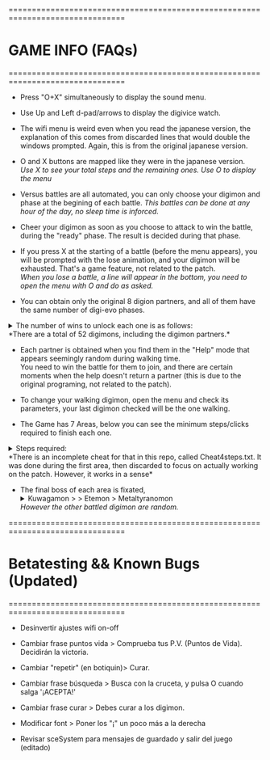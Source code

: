 ===============================================================================
#                                   GAME INFO (FAQs)
===============================================================================

- Press "O+X" simultaneously to display the sound menu.

- Use Up and Left d-pad/arrows to display the digivice watch.

- The wifi menu is weird even when you read the japanese version, the explanation of this comes from discarded lines 
that would double the windows prompted. Again, this is from the original japanese version.

- O and X buttons are mapped like they were in the japanese version.  
*Use X to see your total steps and the remaining ones. Use O to display the menu*

- Versus battles are all automated, you can only choose your digimon and phase at the begining of each battle.
*This battles can be done at any hour of the day, no sleep time is inforced.*

- Cheer your digimon as soon as you choose to attack to win the battle, during the "ready" phase. 
The result is decided during that phase.

- If you press X at the starting of a battle (before the menu appears), you will be prompted with the lose animation, 
and your digimon will be exhausted. That's a game feature, not related to the patch.  
*When you lose a battle, a line will appear in the bottom, you need to open the menu with O and do as asked.*

- You can obtain only the original 8 digion partners, and all of them have the same number of digi-evo phases. 
<details><summary>The number of wins to unlock each one is as follows:</summary>10 > 15 > 20 </details> 
*There are a total of 52 digimons, including the digimon partners.*

- Each partner is obtained when you find them in the "Help" mode that appears seemingly random during walking time.  
You need to win the battle for them to join, and there are certain moments when the help doesn't return a partner 
(this is due to the original programing, not related to the patch). 

- To change your walking digimon, open the menu and check its parameters, your last digimon checked will be the one 
walking.

- The Game has 7 Areas, below you can see the minimum steps/clicks required to finish each one.  
 
<details><summary>Steps required:</summary>10 000 > 12 000 > 14 000 > 16 000 > 18 000</summary></details>
*There is an incomplete cheat for that in this repo, called Cheat4steps.txt. It was done during the first area, then 
 discarded to focus on actually working on the patch. However, it works in a sense*

- The final boss of each area is fixated, <details>they are as follows:<summary>Kuwagamon >  > Etemon > Metaltyranomon</summary></details> 
*However the other battled digimon are random.*


===============================================================================
#                    Betatesting && Known Bugs (Updated)
===============================================================================

- Desinvertir ajustes wifi on-off

- Cambiar frase puntos vida > Comprueba tus P.V.  (Puntos de Vida). Decidirán la victoria.

- Cambiar "repetir" (en botiquin)> Curar.

- Cambiar frase búsqueda > Busca con la cruceta, y pulsa O cuando salga '¡ACEPTA!'

- Cambiar frase curar > Debes curar a los digimon.


- Modificar font > Poner los "¡" un poco más a la derecha

- Revisar sceSystem para mensajes de guardado y salir del juego (editado)
